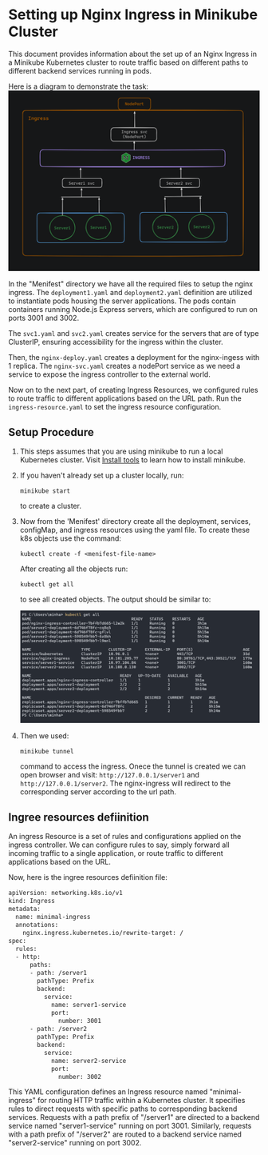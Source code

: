 # Setting up Nginx Ingress in Minikube Cluster

This document provides information about the set up of an Nginx Ingress in a Minikube Kubernetes cluster to route traffic based on different paths to different backend services running in pods.

Here is a diagram to demonstrate the task:
![alt text](./images/image.png)


In the "Menifest" directory we have all the required files to setup the nginx ingress. The `deployment1.yaml` and `deployment2.yaml` definition are utilized to instantiate pods housing the server applications. The pods contain containers running Node.js Express servers, which are configured to run on ports 3001 and 3002.

The `svc1.yaml` and `svc2.yaml` creates service for the servers that are of type ClusterIP, ensuring accessibility for the ingress within the cluster. 

Then, the `nginx-deploy.yaml` creates a deployment for the nginx-ingess with 1 replica. The `nginx-svc.yaml` creates a nodePort service as we need a service to expose the ingress controller to the external world.

Now on to the next part, of creating Ingress Resources, we configured rules to route traffic to different applications based on the URL path. Run the `ingress-resource.yaml` to set the ingress resource configuration.





## Setup Procedure

1. This steps assumes that you are using minikube to run a local Kubernetes cluster. Visit [Install tools](https://kubernetes.io/docs/tasks/tools/#minikube) to learn how to install minikube.

2. If you haven't already set up a cluster locally, run:
    ```
    minikube start
    ``` 
    to create a cluster.

3. Now from the 'Menifest' directory create all the deployment, services, configMap, and ingress resources using the yaml file. To create these k8s objects use the command: 
  
    ```
    kubectl create -f <menifest-file-name>
    ``` 

    After creating all the objects run: 

    ```
    kubectl get all
    ``` 

    to see all created objects. The output should be similar to:
    
    ![alt text](./images/image-1.png)

4.  Then we used:
    ```
    minikube tunnel
    ```
    command to access the     ingress. Onece the tunnel is created we can open browser and visit:
    `http://127.0.0.1/server1` and `http://127.0.0.1/server2`.
    The nginx-ingress will redirect to the corresponding server according to the url path.  





##  Ingree resources defiinition


An ingress Resource is a set of rules and configurations applied on the ingress controller. We can configure rules to say, simply forward all incoming traffic to a single application, or route traffic to different applications based on the URL.


Now, here is the ingree resources defiinition file:

```
apiVersion: networking.k8s.io/v1
kind: Ingress
metadata:
  name: minimal-ingress
  annotations:
    nginx.ingress.kubernetes.io/rewrite-target: /
spec:
  rules:
  - http:
      paths:
      - path: /server1
        pathType: Prefix
        backend:
          service:
            name: server1-service
            port:
              number: 3001
      - path: /server2
        pathType: Prefix
        backend:
          service:
            name: server2-service
            port:
              number: 3002
```


This YAML configuration defines an Ingress resource named "minimal-ingress" for routing HTTP traffic within a Kubernetes cluster. It specifies rules to direct requests with specific paths to corresponding backend services. Requests with a path prefix of "/server1" are directed to a backend service named "server1-service" running on port 3001. Similarly, requests with a path prefix of "/server2" are routed to a backend service named "server2-service" running on port 3002.